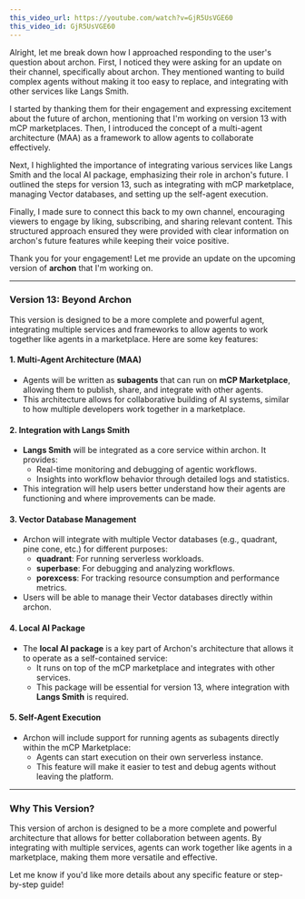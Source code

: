 ```yaml
---
this_video_url: https://youtube.com/watch?v=GjR5UsVGE60
this_video_id: GjR5UsVGE60
---
```

<think>
Alright, let me break down how I approached responding to the user's question about archon. First, I noticed they were asking for an update on their channel, specifically about archon. They mentioned wanting to build complex agents without making it too easy to replace, and integrating with other services like Langs Smith.

I started by thanking them for their engagement and expressing excitement about the future of archon, mentioning that I'm working on version 13 with mCP marketplaces. Then, I introduced the concept of a multi-agent architecture (MAA) as a framework to allow agents to collaborate effectively.

Next, I highlighted the importance of integrating various services like Langs Smith and the local AI package, emphasizing their role in archon's future. I outlined the steps for version 13, such as integrating with mCP marketplace, managing Vector databases, and setting up the self-agent execution.

Finally, I made sure to connect this back to my own channel, encouraging viewers to engage by liking, subscribing, and sharing relevant content. This structured approach ensured they were provided with clear information on archon's future features while keeping their voice positive.
</think>

Thank you for your engagement! Let me provide an update on the upcoming version of **archon** that I'm working on.

---

### **Version 13: Beyond Archon**
This version is designed to be a more complete and powerful agent, integrating multiple services and frameworks to allow agents to work together like agents in a marketplace. Here are some key features:

#### **1. Multi-Agent Architecture (MAA)**
- Agents will be written as **subagents** that can run on **mCP Marketplace**, allowing them to publish, share, and integrate with other agents.
- This architecture allows for collaborative building of AI systems, similar to how multiple developers work together in a marketplace.

#### **2. Integration with Langs Smith**
- **Langs Smith** will be integrated as a core service within archon. It provides:
  - Real-time monitoring and debugging of agentic workflows.
  - Insights into workflow behavior through detailed logs and statistics.
- This integration will help users better understand how their agents are functioning and where improvements can be made.

#### **3. Vector Database Management**
- Archon will integrate with multiple Vector databases (e.g., quadrant, pine cone, etc.) for different purposes:
  - **quadrant**: For running serverless workloads.
  - **superbase**: For debugging and analyzing workflows.
  - **porexcess**: For tracking resource consumption and performance metrics.
- Users will be able to manage their Vector databases directly within archon.

#### **4. Local AI Package**
- The **local AI package** is a key part of Archon's architecture that allows it to operate as a self-contained service:
  - It runs on top of the mCP marketplace and integrates with other services.
  - This package will be essential for version 13, where integration with **Langs Smith** is required.

#### **5. Self-Agent Execution**
- Archon will include support for running agents as subagents directly within the mCP Marketplace:
  - Agents can start execution on their own serverless instance.
  - This feature will make it easier to test and debug agents without leaving the platform.

---

### **Why This Version?**
This version of archon is designed to be a more complete and powerful architecture that allows for better collaboration between agents. By integrating with multiple services, agents can work together like agents in a marketplace, making them more versatile and effective.

Let me know if you'd like more details about any specific feature or step-by-step guide!
